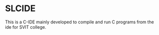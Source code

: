 # SLCIDE
This is a C-IDE mainly developed to compile and run C programs from the ide for SVIT college.
